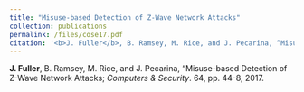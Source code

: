 ```yaml
---
title: "Misuse-based Detection of Z-Wave Network Attacks"
collection: publications
permalink: /files/cose17.pdf
citation: '<b>J. Fuller</b>, B. Ramsey, M. Rice, and J. Pecarina, “Misuse-based Detection of Z-Wave Network Attacks; <i>Computers & Security</i>. 64, pp. 44-8, 2017.'
---
```

<b>J. Fuller</b>, B. Ramsey, M. Rice, and J. Pecarina, “Misuse-based Detection of Z-Wave Network Attacks; <i>Computers & Security</i>. 64, pp. 44-8, 2017.

